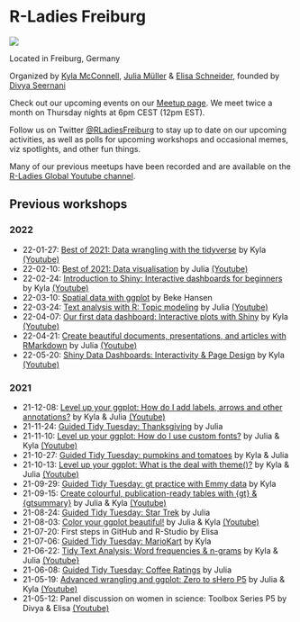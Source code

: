 # R-Ladies Freiburg
![](https://i.ibb.co/FbDVq20/R-Ladies-SMALL.jpg)

Located in Freiburg, Germany

Organized by [Kyla McConnell](https://github.com/kyla-mcconnell), [Julia Müller](https://github.com/JuliaMuellerFr) & [Elisa Schneider](https://github.com/ichisa), founded by [Divya Seernani](https://github.com/DivyaSeernani)

Check out our upcoming events on our [Meetup page](https://www.meetup.com/rladies-freiburg/). We meet twice a month on Thursday nights at 6pm CEST (12pm EST).

Follow us on Twitter [@RLadiesFreiburg](https://twitter.com/RLadiesFreiburg) to stay up to date on our upcoming activities, as well as polls for upcoming workshops and occasional memes, viz spotlights, and other fun things.

Many of our previous meetups have been recorded and are available on the [R-Ladies Global Youtube channel](https://www.youtube.com/playlist?list=PLPwprT5wdzX7NVDl4oYQ7c2_6ox0_1fyr).

## Previous workshops

### 2022
- 22-01-27: [Best of 2021: Data wrangling with the tidyverse](https://github.com/rladies/meetup-presentations_freiburg/tree/master/2022-01-27_WranglingBestOf) by Kyla [(Youtube)](https://www.youtube.com/watch?v=fHwpwRmcfI4&list=PLPwprT5wdzX7NVDl4oYQ7c2_6ox0_1fyr&index=3)
- 22-02-10: [Best of 2021: Data visualisation](https://github.com/rladies/meetup-presentations_freiburg/tree/master/2022-02-10_VizBestOf) by Julia [(Youtube)](https://www.youtube.com/watch?v=3mQ5Nqdt-8Q&list=PLPwprT5wdzX7NVDl4oYQ7c2_6ox0_1fyr&index=1&t=5s)
- 22-02-24: [Introduction to Shiny: Interactive dashboards for beginners](https://github.com/rladies/meetup-presentations_freiburg/tree/master/2022-02-24_Shiny_Intro) by Kyla [(Youtube)](https://www.youtube.com/watch?v=gk73bLmteP0&list=PLPwprT5wdzX7NVDl4oYQ7c2_6ox0_1fyr&index=2)
- 22-03-10: [Spatial data with ggplot](https://github.com/rladies/meetup-presentations_freiburg/tree/master/2022-03-10-Spatial_data_ggplot) by Beke Hansen
- 22-03-24: [Text analysis with R: Topic modeling](https://github.com/rladies/meetup-presentations_freiburg/tree/master/2022-03-24_Topic_modeling) by Julia [(Youtube)](https://www.youtube.com/watch?v=9ZfsOpSE104&list=PLPwprT5wdzX7NVDl4oYQ7c2_6ox0_1fyr&index=1)
- 22-04-07: [Our first data dashboard: Interactive plots with Shiny](https://github.com/rladies/meetup-presentations_freiburg/tree/master/2022-04-07_Shiny_FirstApp) by Kyla [(Youtube)](https://www.youtube.com/watch?v=Bb5Xol1oU_I&list=PLPwprT5wdzX7NVDl4oYQ7c2_6ox0_1fyr&index=1)
- 22-04-21: [Create beautiful documents, presentations, and articles with RMarkdown](https://github.com/rladies/meetup-presentations_freiburg/tree/master/2022-04-21_RMarkdown) by Julia [(Youtube)](https://www.youtube.com/watch?v=l12RpPbZJUA&list=PLPwprT5wdzX7NVDl4oYQ7c2_6ox0_1fyr&index=1)
- 22-05-20: [Shiny Data Dashboards: Interactivity & Page Design](https://github.com/rladies/meetup-presentations_freiburg/tree/master/2022-05-19_Shiny_Eurovision) by Kyla [(Youtube)](https://youtu.be/UGTTqhxaICU)

### 2021
- 21-12-08: [Level up your ggplot: How do I add labels, arrows and other annotations?](https://github.com/rladies/meetup-presentations_freiburg/blob/master/2021-12-08_ggplot_annotations/ggplot_annotations_KEY_RLadiesFreiburg.Rmd) by Kyla & Julia [(Youtube)](https://youtu.be/If3LgW69Tx4)
- 21-11-24: [Guided Tidy Tuesday: Thanksgiving](https://github.com/rladies/meetup-presentations_freiburg/blob/master/2021-11-24_GuidedTT_Thanksgiving/21_11_24_Thanksgiving.Rmd) by Julia
- 21-11-10: [Level up your ggplot: How do I use custom fonts?](https://github.com/rladies/meetup-presentations_freiburg/blob/master/2021-11-10_ggplot_fonts/ggplot_fonts_RLadiesFreiburg.Rmd) by Julia & Kyla [(Youtube)](https://youtu.be/t8sxun6UmWA)
- 21-10-27: [Guided Tidy Tuesday: pumpkins and tomatoes](https://github.com/rladies/meetup-presentations_freiburg/blob/master/2021-10-27_GuidedTT_pumpkins/21_10_27_Pumpkins.Rmd) by Kyla & Julia
- 21-10-13: [Level up your ggplot: What is the deal with theme()?](https://github.com/rladies/meetup-presentations_freiburg/blob/master/2021-10-13_Levelupggplot_theme/ggplot_theme_RLadiesFreiburg.Rmd) by Kyla & Julia [(Youtube)](https://www.youtube.com/watch?v=_DrfZzD_3nc)
- 21-09-29: [Guided Tidy Tuesday: gt practice with Emmy data](https://github.com/rladies/meetup-presentations_freiburg/blob/master/2021-09-29_GuidedTT_Emmys/GuidedTT_Emmys.Rmd) by Kyla
- 21-09-15: [Create colourful, publication-ready tables with {gt} & {gtsummary}]() by Julia & Kyla [(Youtube)](https://www.youtube.com/watch?v=ZWcllDBfjmc&list=PLPwprT5wdzX7NVDl4oYQ7c2_6ox0_1fyr&index=4&t=3s)
- 21-08-24: [Guided Tidy Tuesday: Star Trek](https://github.com/rladies/meetup-presentations_freiburg/blob/master/2021-08-24_GuidedTT_startrek/21_08_24_StarTrek.Rmd) by Julia
- 21-08-03: [Color your ggplot beautiful!](https://github.com/rladies/meetup-presentations_freiburg/blob/master/2021-08-03_ggplot_colors/ggplot_colors_RLadiesFreiburg_KEY.Rmd) by Julia & Kyla [(Youtube)](https://www.youtube.com/watch?v=A4fP31h4roU&list=PLPwprT5wdzX7NVDl4oYQ7c2_6ox0_1fyr&index=5&t=9s)
- 21-07-20: First steps in GitHub and R-Studio by Elisa 
- 21-07-06: [Guided Tidy Tuesday: MarioKart](https://github.com/rladies/meetup-presentations_freiburg/blob/master/2021-07-06_GuidedTidyTuesday_MarioKart/21_06_07_MarioKart.Rmd) by Kyla
- 21-06-22: [Tidy Text Analysis: Word frequencies & n-grams](https://github.com/rladies/meetup-presentations_freiburg/blob/master/2021-06-22_TextAnalysis_ngrams/Tidy%20Text%20Analysis%20-%20Word%20frequencies%20and%20n-grams%20KEY.Rmd) by Kyla & Julia [(Youtube}](https://youtu.be/Z6-lBcGOmAo)
- 21-06-08: [Guided Tidy Tuesday: Coffee Ratings](https://github.com/rladies/meetup-presentations_freiburg/blob/master/2021-06-08_GuidedTidyTues_Coffee/21_06_08_CoffeeRatings.Rmd) by Julia 
- 21-05-19: [Advanced wrangling and ggplot: Zero to sHero P5](https://github.com/rladies/meetup-presentations_freiburg/blob/master/2021-05-19-ZerotoShero(5)/05_Advanced_wrangling_KEY.Rmd) by Julia & Kyla [(Youtube)](https://youtu.be/_un2k-S-c_g)
- 21-05-12: Panel discussion on women in science: Toolbox Series P5 by Divya & Elisa [(Youtube)](https://youtu.be/u1ij4NHQS8Q)


